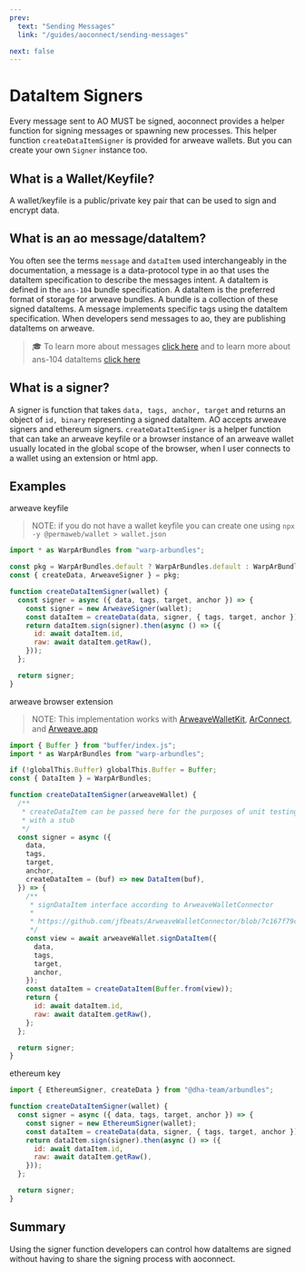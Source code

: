 ```yaml
---
prev:
  text: "Sending Messages"
  link: "/guides/aoconnect/sending-messages"

next: false
---
```


# DataItem Signers

Every message sent to AO MUST be signed, aoconnect provides a helper function for signing messages or spawning new processes. This helper function `createDataItemSigner` is provided for arweave wallets. But you can create your own `Signer` instance too.

## What is a Wallet/Keyfile?

A wallet/keyfile is a public/private key pair that can be used to sign and encrypt data.

## What is an ao message/dataItem?

You often see the terms `message` and `dataItem` used interchangeably in the documentation, a message is a data-protocol type in ao that uses the dataItem specification to describe the messages intent. A dataItem is defined in the `ans-104` bundle specification. A dataItem is the preferred format of storage for arweave bundles. A bundle is a collection of these signed dataItems. A message implements specific tags using the dataItem specification. When developers send messages to ao, they are publishing dataItems on arweave.

> 🎓 To learn more about messages [click here](/concepts/messages) and to learn more about ans-104 dataItems [click here](https://specs.g8way.io/?tx=xwOgX-MmqN5_-Ny_zNu2A8o-PnTGsoRb_3FrtiMAkuw)

## What is a signer?

A signer is function that takes `data, tags, anchor, target` and returns an object of `id, binary` representing a signed dataItem. AO accepts arweave signers and ethereum signers. `createDataItemSigner` is a helper function that can take an arweave keyfile or a browser instance of an arweave wallet usually located in the global scope of the browser, when I user connects to a wallet using an extension or html app.

## Examples

arweave keyfile

> NOTE: if you do not have a wallet keyfile you can create one using `npx -y @permaweb/wallet > wallet.json`

```js
import * as WarpArBundles from "warp-arbundles";

const pkg = WarpArBundles.default ? WarpArBundles.default : WarpArBundles;
const { createData, ArweaveSigner } = pkg;

function createDataItemSigner(wallet) {
  const signer = async ({ data, tags, target, anchor }) => {
    const signer = new ArweaveSigner(wallet);
    const dataItem = createData(data, signer, { tags, target, anchor });
    return dataItem.sign(signer).then(async () => ({
      id: await dataItem.id,
      raw: await dataItem.getRaw(),
    }));
  };

  return signer;
}
```

arweave browser extension

> NOTE: This implementation works with [ArweaveWalletKit](https://docs.arweavekit.com/wallets/wallet-kit), [ArConnect](https://www.arconnect.io/), and [Arweave.app](https://jfbeats.github.io/ArweaveWalletConnector/)

```js
import { Buffer } from "buffer/index.js";
import * as WarpArBundles from "warp-arbundles";

if (!globalThis.Buffer) globalThis.Buffer = Buffer;
const { DataItem } = WarpArBundles;

function createDataItemSigner(arweaveWallet) {
  /**
   * createDataItem can be passed here for the purposes of unit testing
   * with a stub
   */
  const signer = async ({
    data,
    tags,
    target,
    anchor,
    createDataItem = (buf) => new DataItem(buf),
  }) => {
    /**
     * signDataItem interface according to ArweaveWalletConnector
     *
     * https://github.com/jfbeats/ArweaveWalletConnector/blob/7c167f79cd0cf72b6e32e1fe5f988a05eed8f794/src/Arweave.ts#L46C23-L46C23
     */
    const view = await arweaveWallet.signDataItem({
      data,
      tags,
      target,
      anchor,
    });
    const dataItem = createDataItem(Buffer.from(view));
    return {
      id: await dataItem.id,
      raw: await dataItem.getRaw(),
    };
  };

  return signer;
}
```

ethereum key

```js
import { EthereumSigner, createData } from "@dha-team/arbundles";

function createDataItemSigner(wallet) {
  const signer = async ({ data, tags, target, anchor }) => {
    const signer = new EthereumSigner(wallet);
    const dataItem = createData(data, signer, { tags, target, anchor });
    return dataItem.sign(signer).then(async () => ({
      id: await dataItem.id,
      raw: await dataItem.getRaw(),
    }));
  };

  return signer;
}
```

## Summary

Using the signer function developers can control how dataItems are signed without having to share the signing process with aoconnect.
